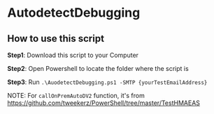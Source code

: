 # AutodetectDebugging

## How to use this script
**Step1**: Download this script to your Computer 

**Step2**: Open Powershell to locate the folder where the script is

**Step3**: Run `.\AuodetectDebugging.ps1 -SMTP {yourTestEmailAddress}`

NOTE: For `callOnPremAutoDV2` function, it's from https://github.com/tweekerz/PowerShell/tree/master/TestHMAEAS
